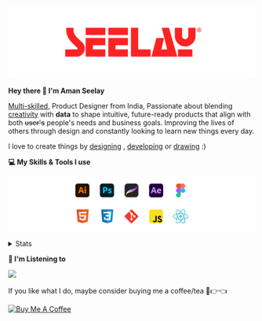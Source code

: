 [![banner](./images/seelay.svg)](https://www.seelay.in)

**Hey there 👋 I'm Aman Seelay**

[Multi-skilled](https://www.seelay.in/#skills), Product Designer from India, Passionate about blending [creativity](https://illustrations.seelay.in) with <b>data</b> to shape intuitive, future-ready products that align with both <s>user's</s> people's needs and business goals. Improving the lives of others through design and constantly looking to learn new things every day.

I love to create things by [designing](https://www.seelay.in/#work) , [developing](https://www.seelay.in/#projects) or [drawing](https://art.seelay.in) :)

**💻 My Skills & Tools I use**

[![banner](./images/skills&tools.svg)](https://www.seelay.in/about)

<details>
  <summary>Stats</summary>

---

<!--START_SECTION:waka-->
![Profile Views](http://img.shields.io/badge/Profile%20Views-1-blue)

**🐱 My GitHub Data** 

> 📦 781.6 kB Used in GitHub's Storage 
 > 
> 🏆 302 Contributions in the Year 2024
 > 
> 💼 Opted to Hire
 > 
> 📜 1 Public Repository 
 > 
> 🔑 44 Private Repository 
 > 
**I'm a Night 🦉** 

```text
🌞 Morning                316 commits         ████░░░░░░░░░░░░░░░░░░░░░   14.86 % 
🌆 Daytime                360 commits         ████░░░░░░░░░░░░░░░░░░░░░   16.93 % 
🌃 Evening                672 commits         ████████░░░░░░░░░░░░░░░░░   31.61 % 
🌙 Night                  778 commits         █████████░░░░░░░░░░░░░░░░   36.59 % 
```
📅 **I'm Most Productive on Sunday** 

```text
Monday                   292 commits         ███░░░░░░░░░░░░░░░░░░░░░░   13.73 % 
Tuesday                  346 commits         ████░░░░░░░░░░░░░░░░░░░░░   16.27 % 
Wednesday                193 commits         ██░░░░░░░░░░░░░░░░░░░░░░░   09.08 % 
Thursday                 343 commits         ████░░░░░░░░░░░░░░░░░░░░░   16.13 % 
Friday                   256 commits         ███░░░░░░░░░░░░░░░░░░░░░░   12.04 % 
Saturday                 305 commits         ████░░░░░░░░░░░░░░░░░░░░░   14.35 % 
Sunday                   391 commits         █████░░░░░░░░░░░░░░░░░░░░   18.39 % 
```


📊 **This Week I Spent My Time On** 

```text
🕑︎ Time Zone: Asia/Kolkata

💬 Programming Languages: 
Other                    17 hrs 59 mins      ██████████████████░░░░░░░   73.53 % 
JavaScript               4 hrs 56 mins       █████░░░░░░░░░░░░░░░░░░░░   20.20 % 
Markdown                 1 hr 1 min          █░░░░░░░░░░░░░░░░░░░░░░░░   04.17 % 
JSON                     27 mins             ░░░░░░░░░░░░░░░░░░░░░░░░░   01.85 % 
HTML                     2 mins              ░░░░░░░░░░░░░░░░░░░░░░░░░   00.18 % 

🔥 Editors: 
Chrome                   18 hrs 54 mins      ███████████████████░░░░░░   77.23 % 
VS Code                  5 hrs 34 mins       ██████░░░░░░░░░░░░░░░░░░░   22.77 % 

💻 Operating System: 
Windows                  24 hrs 28 mins      █████████████████████████   100.00 % 
```

**I Mostly Code in JavaScript** 

```text
JavaScript               26 repos            ██████████████░░░░░░░░░░░   56.52 % 
TypeScript               12 repos            ███████░░░░░░░░░░░░░░░░░░   26.09 % 
HTML                     5 repos             ███░░░░░░░░░░░░░░░░░░░░░░   10.87 % 
Java                     3 repos             ██░░░░░░░░░░░░░░░░░░░░░░░   06.52 % 
```




 Last Updated on 13/11/2024 06:46:10 UTC
<!--END_SECTION:waka-->

---

 </details>

**🎵 I'm Listening to**

<object data="https://now-play.vercel.app/api/generate?uid=7a17a86e-d6b7-43b5-8d9c-1d6dae42a779" >

  <img src="https://now-play.vercel.app/api/generate?uid=7a17a86e-d6b7-43b5-8d9c-1d6dae42a779" />

</object>

If you like what I do, maybe consider buying me a coffee/tea 🥺👉👈

<a href="https://www.buymeacoffee.com/seelay" target="_blank"><img src="https://cdn.buymeacoffee.com/buttons/v2/default-red.png" alt="Buy Me A Coffee" width="150" ></a>
